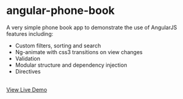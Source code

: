 angular-phone-book
==================

A very simple phone book app to demonstrate the use of AngularJS features including: 
<br>
<ul>
	<li>Custom filters, sorting and search</li>
	<li>Ng-animate with css3 transitions on view changes</li>
	<li>Validation</li>
	<li>Modular structure and dependency injection</li>
	<li>Directives</li>
</ul>
<br>
<a href="http://angularphonebook.azurewebsites.net/site/index.html" title="Live Demo">View Live Demo</a>


